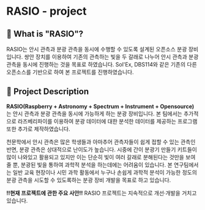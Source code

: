 # RASIO - project 
## 🤔 What is "RASIO"?
RASIO는 안시 관측과 분광 관측을 동시에 수행할 수 있도록 설계된 오픈소스 분광 장비입니다. 쌍안 장치를 이용하여 기존의 관측하는 빛을 두 갈래로 나누어 안시 관측과 분광 관측을 동시에 진행하는 것을 목표로 하였습니다. Sol'Ex, DBS114와 같은 기존의 다른 오픈소스를 기반으로 하여 본 프로젝트를 진행하였습니다.

## 👀 Project Description
**RASIO(Raspberry + Astronomy + Spectrum + Instrument + Opensource)** 는 안시 관측과 분광 관측을 동시에 가능하게 하는 분광 장비입니다. 본 팀에서는 추가적으로 라즈베리파이를 이용하여 분광 데이터에 대한 분석한 데이터를 제공하는 프로그램 또한 추가로 제작하였습니다. 

천문학에서 안시 관측은 많은 학생들과 아마추어 관측자들이 쉽게 접할 수 있는 관측인 반면, 분광 관측은 상대적으로 난이도가 높습니다. 시중에 간이 분광기 만들기 키트들이 많이 나와있고 활용되고 있지만 이는 단순히 빛이 여러 갈래로 분해된다는 것만을 보여줄 뿐, 분광된 빛을 통하여 과학적 분석을 하는데에는 어려움이 있습니다. 본 연구팀에서는 일반 교육 현장이나 시민 과학 활동에서 누구나 손쉽게 과학적 분석이 가능한 정도의 분광 관측을 시도할 수 있도록하는 분광 장비 개발을 목표로 하고 있습니다.

**‼️현재 프로젝트에 관한 주요 사안‼️**
RASIO 프로젝트는 지속적으로 개선·개발을 거치고 있습니다. 
